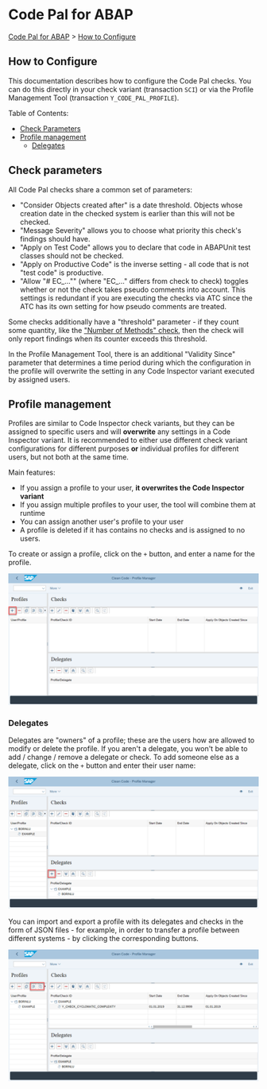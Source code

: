 # Code Pal for ABAP

[Code Pal for ABAP](../README.md) > [How to Configure](how-to-configure.md)

## How to Configure

This documentation describes how to configure the Code Pal checks. You can do this directly in your check variant (transaction `SCI`) or via the Profile Management Tool (transaction `Y_CODE_PAL_PROFILE`).

Table of Contents:

  - [Check Parameters](#check-parameters)
  - [Profile management](#profile-management)
    - [Delegates](#delegates)

## Check parameters

All Code Pal checks share a common set of parameters:

 - "Consider Objects created after" is a date threshold. Objects whose creation date in the checked system is earlier than this will not be checked.
 - "Message Severity" allows you to choose what priority this check's findings should have.
 - "Apply on Test Code" allows you to declare that code in ABAPUnit test classes should not be checked.
 - "Apply on Productive Code" is the inverse setting - all code that is not "test code" is productive.
 - "Allow "# EC_..."" (where "EC_..." differs from check to check) toggles whether or not the check takes pseudo comments into account. This settings is redundant if you are executing the checks via ATC since the ATC has its own setting for how pseudo comments are treated.

Some checks additionally have a "threshold" parameter - if they count some quantity, like the ["Number of Methods" check](../docs/checks/number-methods.md), then the check will only report findings when its counter exceeds this threshold.

In the Profile Management Tool, there is an additional "Validity Since" parameter that determines a time period during which the configuration in the profile will overwrite the setting in any Code Inspector variant executed by assigned users.

## Profile management

Profiles are similar to Code Inspector check variants, but they can be assigned to specific users and will **overwrite** any settings in a Code Inspector variant. It is recommended to either use different check variant configurations for different purposes **or** individual profiles for different users, but not both at the same time.

Main features:

- If you assign a profile to your user, **it overwrites the Code Inspector variant**
- If you assign multiple profiles to your user, the tool will combine them at runtime
- You can assign another user's profile to your user
- A profile is deleted if it has contains no checks and is assigned to no users.

To create or assign a profile, click on the `+` button, and enter a name for the profile.

![An image showing the Profile Management Tool's main screen, with the '+' button in the "Profiles" area highlighted](imgs/create-profile.png)

### Delegates

Delegates are "owners" of a profile; these are the users how are allowed to modify or delete the profile. If you aren't a delegate, you won't be able to add / change / remove a delegate or check. To add someone else as a delegate, click on the `+` button and enter their user name:

![An image showing the Profile Management Tool's main screen, with the '+' button in the "Delegate" area highlighted](imgs/assign-delegate.png)

You can import and export a profile with its delegates and checks in the form of JSON files - for example, in order to transfer a profile between different systems - by clicking the corresponding buttons.

![An image showing the Profile Management Tool's main screen, with the 'Import' and "Export" buttons in the "Profile" area highlighted](imgs/import-export-feature.png)

